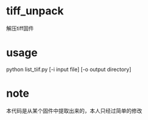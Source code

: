 # tiff_unpack
解压tiff固件

# usage
python list_tiif.py [-i input file] [-o output directory]

# note
本代码是从某个固件中提取出来的，本人只经过简单的修改
